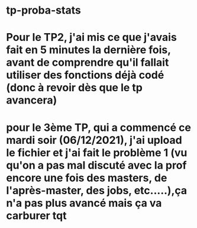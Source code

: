 # tp-proba-stats

# Pour le TP2, j'ai mis ce que j'avais fait en 5 minutes la dernière fois, avant de comprendre qu'il fallait utiliser des fonctions déjà codé (donc à revoir dès que le tp avancera)
# pour le 3ème TP, qui a commencé ce mardi soir (06/12/2021), j'ai upload le fichier et j'ai fait le problème 1 (vu qu'on a pas mal discuté avec la prof encore une fois des masters, de l'après-master, des jobs, etc.....),ça n'a pas plus avancé mais ça va carburer tqt

